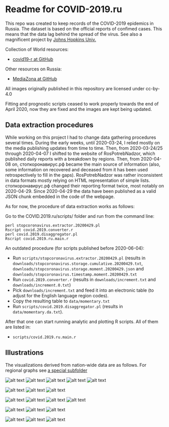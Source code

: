 # Readme for COVID-2019.ru

This repo was created to keep records of the COVID-2019 epidemics in Russia. The dataset is based on the official reports of confimed cases. This means that the data lag behind the spread of the virus. See also a magnificent project by [Johns Hopkins Univ.](https://github.com/CSSEGISandData/COVID-19)

Collection of World resources:

* [covid19-r at GitHub](https://github.com/mine-cetinkaya-rundel/covid19-r)

Other resources on Russia:

* [MediaZona at GitHub](https://github.com/mediazona/data-corona-Russia)

All images originally published in this repository are licensed under cc-by-4.0

Fitting and prognostic scripts ceased to work properly towards the end of April 2020, now they are fixed and the images are kept being updated.

## Data extraction procedures

While working on this project I had to change data gathering procedures several times. During the early weeks, until 2020-03-24, I relied mostly on the media publishing updates from time to time. Then, from 2020-03-24/25 through 2020-04-07 I shifted to the website of RosPotrebNadzor, which published daily reports with a breakdown by regions. Then, from 2020-04-08 on, стопкоронавирус.рф became the main source of information (also, some information on recovered and deceased from it has been used retrospectively to fill in the gaps). RosPotrebNadzor was rather inconsistent in data formats mostly relying on HTML representation of simple lists. стопкоронавирус.рф changed their reporting format twice, most notably on 2020-04-29. Since 2020-04-29 the data have been published as a valid JSON chunk embedded in the code of the webpage.

As for now, the procedure of data extraction works as follows:

Go to the COVID.2019.ru/scripts/ folder and run from the command line:

    perl stopcoronavirus.extractor.20200429.pl
    Rscript covid.2019.converter.r 
    perl covid.2019.disaggregator.pl
    Rscript covid.2019.ru.main.r 

An outdated procedure (for scripts published before 2020-06-04):

* Run `scripts/stopcoronavirus.extractor.20200429.pl` (results in `downloads/stopcoronavirus.storage.cumulative.20200429.txt`, `downloads/stopcoronavirus.storage.moment.20200429.json` and `downloads/stopcoronavirus.timestamp.moment.20200429.txt`
* Run `covid.2019.converter.r` (results in `downloads/increment.txt` and `downloads/increment.0.txt`)
* Pick `downloads/increment.txt` and feed it into an electronic table (to adjust for the English language region codes).
* Copy the resulting table to `data/momentary.txt`
* Run `scripts/covid.2019.disaggregator.pl` (results in `data/momentary.da.txt`).

After that one can start running analytic and plotting R scripts. All of them are listed in:

* `scripts/covid.2019.ru.main.r`

## Illustrations

The visualizations derived from nation-wide data are as follows. For regional graphs see [a special subfolder](https://github.com/alexei-kouprianov/COVID.2019.ru/tree/master/plots/regions "Regional graphs")

<!--![alt text](plots/COVID.2019.cumulated.png "Cumulated curve of COVID-2019 cases for Russia")-->
<!--![alt text](plots/COVID.2019.cumulated.log10.png "Cumulated curve of COVID-2019 cases for Russia, y-logarithmic")-->
![alt text](plots/COVID.2019.cumulated.TARD.png "Cumulated curve of COVID-2019 cases for Russia decomposed")
![alt text](plots/COVID.2019.cumulated.TARD.log10.png "Cumulated curve of COVID-2019 cases for Russia decomposed, y-logarithmic")
![alt text](plots/COVID.2019.cumulated.by_regions.png "Cumulated curve of COVID-2019 cases for Russia, by regions")
![alt text](plots/COVID.2019.cumulated.log.10.by_regions.png "Cumulated curve of COVID-2019 cases for Russia, y-logarithmic, by regions")
![alt text](plots/COVID.2019.cumulated.log10.1M.png "Cumulated curve of COVID-2019 cases for Russia, y-logarithmic, by regions for regions with capital city population over 1000K")

![alt text](plots/COVID.2019.barplot.regions.png "COVID-2019 total cases for Russia by regions")
![alt text](plots/COVID.2019.barplot.regions.log.10.png "COVID-2019 total cases for Russia by regions")
![alt text](plots/COVID.2019.barplot.regions.per_100K.png "COVID-2019 total cases per 100K inhabitants for Russia by regions")

![alt text](plots/COVID.2019.hist.rdi.png "COVID-2019 Rt 7 days rolling averages for regions of Russia")
![alt text](plots/COVID.2019.hist.dt.png "COVID-2019 cases doubling time based on Rt 7 days rolling averages for regions of Russia")
![alt text](plots/COVID.2019.map.regions.png "COVID-2019 total cases for Russia, map")
![alt text](plots/COVID.2019.map.regions.per_100K.png "COVID-2019 total cases per 100K inhabitants for Russia, map")

![alt text](plots/COVID.2019.map.density.regions.png "COVID-2019 total cases for Russia, density map")
![alt text](plots/COVID.2019.map.density.regions.per_100K.png "COVID-2019 total cases per 100K inhabitants for Russia, density map")
![alt text](plots/COVID.2019.map.density.regions.rdi7dt.png "COVID-2019 cases doubling time based on Rt 7 days rolling averages for regions of Russia, density map")

<!--![alt text](plots/COVID.2019.fitting.expGrowth_vs_LL.3.png "Fitting the data with exponent and log-logistic")
![alt text](plots/COVID.2019.fitting.expGrowth_vs_LL.3.log10.png "Fitting the data with exponent and log-logistic, y-logarithmic")-->
![alt text](plots/COVID.2019.fitting.rmc.partial.log10.png "Fitting / extrapolating the data with exponent and log-logistic, y-logarithmic (entire Russia)")
![alt text](plots/COVID.2019.fitting.rmc.partial.Mos.log10.png "Fitting / extrapolating the data with exponent and log-logistic, y-logarithmic (Moscow)")
![alt text](plots/COVID.2019.fitting.rmc.partial.SPb.log10.png "Fitting / extrapolating the data with exponent and log-logistic, y-logarithmic (St. Petersburg)")
